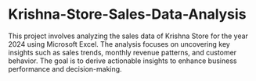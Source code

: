 # Krishna-Store-Sales-Data-Analysis
This project involves analyzing the sales data of Krishna Store for the year 2024 using Microsoft Excel. The analysis focuses on uncovering key insights such as sales trends, monthly revenue patterns, and customer behavior. The goal is to derive actionable insights to enhance business performance and decision-making.
